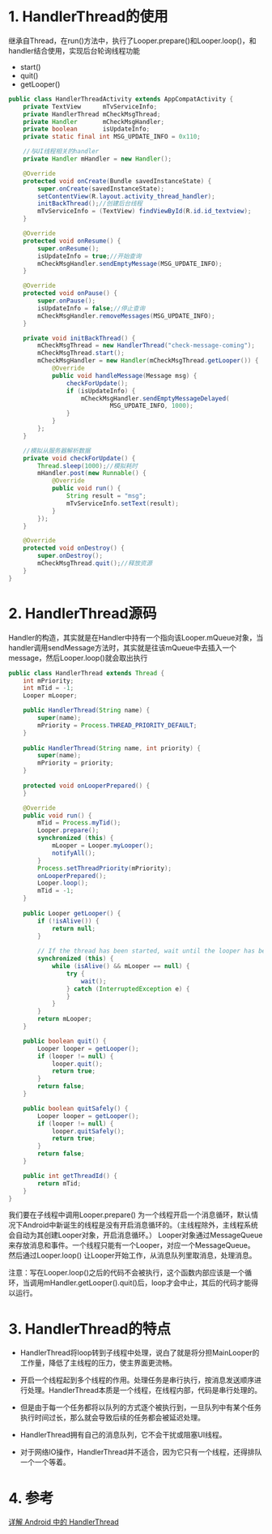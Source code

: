 # 1. HandlerThread的使用

继承自Thread，在run()方法中，执行了Looper.prepare()和Looper.loop()，和handler结合使用，实现后台轮询线程功能

- start()	
- quit()
- getLooper()

```java
public class HandlerThreadActivity extends AppCompatActivity {
    private TextView      mTvServiceInfo;
    private HandlerThread mCheckMsgThread;
    private Handler       mCheckMsgHandler;
    private boolean       isUpdateInfo;
    private static final int MSG_UPDATE_INFO = 0x110;

    //与UI线程相关的handler
    private Handler mHandler = new Handler();

    @Override
    protected void onCreate(Bundle savedInstanceState) {
        super.onCreate(savedInstanceState);
        setContentView(R.layout.activity_thread_handler);
        initBackThread();//创建后台线程
        mTvServiceInfo = (TextView) findViewById(R.id.id_textview);
    }

    @Override
    protected void onResume() {
        super.onResume();
        isUpdateInfo = true;//开始查询
        mCheckMsgHandler.sendEmptyMessage(MSG_UPDATE_INFO);
    }

    @Override
    protected void onPause() {
        super.onPause();
        isUpdateInfo = false;//停止查询
        mCheckMsgHandler.removeMessages(MSG_UPDATE_INFO);
    }

    private void initBackThread() {
        mCheckMsgThread = new HandlerThread("check-message-coming");
        mCheckMsgThread.start();
        mCheckMsgHandler = new Handler(mCheckMsgThread.getLooper()) {
            @Override
            public void handleMessage(Message msg) {
                checkForUpdate();
                if (isUpdateInfo) {
                    mCheckMsgHandler.sendEmptyMessageDelayed(
                            MSG_UPDATE_INFO, 1000);
                }
            }
        };
    }

    //模拟从服务器解析数据
    private void checkForUpdate() {
        Thread.sleep(1000);//模拟耗时
        mHandler.post(new Runnable() {
            @Override
            public void run() {
                String result = "msg";
                mTvServiceInfo.setText(result);
            }
        });
    }

    @Override
    protected void onDestroy() {
        super.onDestroy();
        mCheckMsgThread.quit();//释放资源
    }
}
```

# 2. HandlerThread源码

Handler的构造，其实就是在Handler中持有一个指向该Looper.mQueue对象，当handler调用sendMessage方法时，其实就是往该mQueue中去插入一个message，然后Looper.loop()就会取出执行

```java
public class HandlerThread extends Thread {
    int mPriority;
    int mTid = -1;
    Looper mLooper;

    public HandlerThread(String name) {
        super(name);
        mPriority = Process.THREAD_PRIORITY_DEFAULT;
    }
    
    public HandlerThread(String name, int priority) {
        super(name);
        mPriority = priority;
    }
    
    protected void onLooperPrepared() {
    }

    @Override
    public void run() {
        mTid = Process.myTid();
        Looper.prepare();
        synchronized (this) {
            mLooper = Looper.myLooper();
            notifyAll();
        }
        Process.setThreadPriority(mPriority);
        onLooperPrepared();
        Looper.loop();
        mTid = -1;
    }
    
    public Looper getLooper() {
        if (!isAlive()) {
            return null;
        }
        
        // If the thread has been started, wait until the looper has been created.
        synchronized (this) {
            while (isAlive() && mLooper == null) {
                try {
                    wait();
                } catch (InterruptedException e) {
                }
            }
        }
        return mLooper;
    }

    public boolean quit() {
        Looper looper = getLooper();
        if (looper != null) {
            looper.quit();
            return true;
        }
        return false;
    }

    public boolean quitSafely() {
        Looper looper = getLooper();
        if (looper != null) {
            looper.quitSafely();
            return true;
        }
        return false;
    }

    public int getThreadId() {
        return mTid;
    }
}
```
我们要在子线程中调用Looper.prepare() 为一个线程开启一个消息循环，默认情况下Android中新诞生的线程是没有开启消息循环的。（主线程除外，主线程系统会自动为其创建Looper对象，开启消息循环。） Looper对象通过MessageQueue来存放消息和事件。一个线程只能有一个Looper，对应一个MessageQueue。 然后通过Looper.loop() 让Looper开始工作，从消息队列里取消息，处理消息。

注意：写在Looper.loop()之后的代码不会被执行，这个函数内部应该是一个循环，当调用mHandler.getLooper().quit()后，loop才会中止，其后的代码才能得以运行。

# 3. HandlerThread的特点

- HandlerThread将loop转到子线程中处理，说白了就是将分担MainLooper的工作量，降低了主线程的压力，使主界面更流畅。

- 开启一个线程起到多个线程的作用。处理任务是串行执行，按消息发送顺序进行处理。HandlerThread本质是一个线程，在线程内部，代码是串行处理的。

- 但是由于每一个任务都将以队列的方式逐个被执行到，一旦队列中有某个任务执行时间过长，那么就会导致后续的任务都会被延迟处理。

- HandlerThread拥有自己的消息队列，它不会干扰或阻塞UI线程。

- 对于网络IO操作，HandlerThread并不适合，因为它只有一个线程，还得排队一个一个等着。

# 4. 参考

[详解 Android 中的 HandlerThread](http://droidyue.com/blog/2015/11/08/make-use-of-handlerthread/?utm_source=tuicool&utm_medium=referral)
